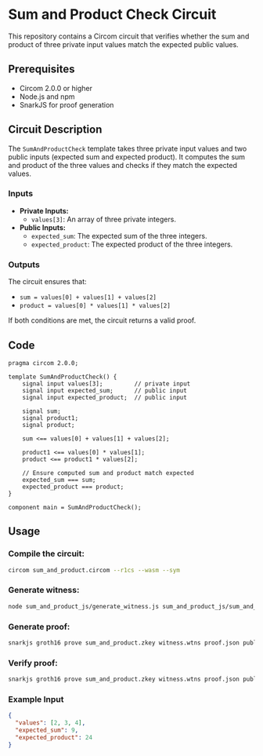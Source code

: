 # Sum and Product Check Circuit

This repository contains a Circom circuit that verifies whether the sum and product of three private input values match the expected public values. 

## Prerequisites

- Circom 2.0.0 or higher
- Node.js and npm
- SnarkJS for proof generation

## Circuit Description

The `SumAndProductCheck` template takes three private input values and two public inputs (expected sum and expected product). It computes the sum and product of the three values and checks if they match the expected values.

### Inputs

- **Private Inputs:**
  - `values[3]`: An array of three private integers.
- **Public Inputs:**
  - `expected_sum`: The expected sum of the three integers.
  - `expected_product`: The expected product of the three integers.

### Outputs

The circuit ensures that:
- `sum = values[0] + values[1] + values[2]`
- `product = values[0] * values[1] * values[2]`

If both conditions are met, the circuit returns a valid proof.

## Code

```circom
pragma circom 2.0.0;

template SumAndProductCheck() {
    signal input values[3];         // private input
    signal input expected_sum;      // public input
    signal input expected_product;  // public input

    signal sum;
    signal product1;
    signal product;

    sum <== values[0] + values[1] + values[2];

    product1 <== values[0] * values[1];
    product <== product1 * values[2];

    // Ensure computed sum and product match expected
    expected_sum === sum;
    expected_product === product;
}

component main = SumAndProductCheck();
```
## Usage

### Compile the circuit:
```bash
circom sum_and_product.circom --r1cs --wasm --sym
```
### Generate witness:
```bash
node sum_and_product_js/generate_witness.js sum_and_product_js/sum_and_product.wasm input.json witness.wtns

```
### Generate proof:
```bash
snarkjs groth16 prove sum_and_product.zkey witness.wtns proof.json public.json

```
### Verify proof:
```bash
snarkjs groth16 prove sum_and_product.zkey witness.wtns proof.json public.json

```
### Example Input
```json
{
  "values": [2, 3, 4],
  "expected_sum": 9,
  "expected_product": 24
}

```
